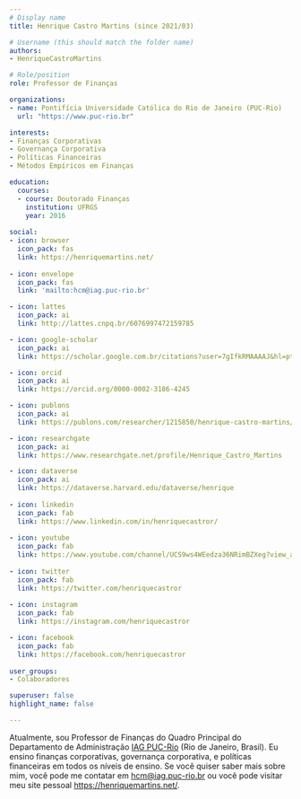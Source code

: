 ```yaml
---
# Display name
title: Henrique Castro Martins (since 2021/03)

# Username (this should match the folder name)
authors:
- HenriqueCastroMartins

# Role/position
role: Professor de Finanças

organizations:
- name: Pontifícia Universidade Católica do Rio de Janeiro (PUC-Rio)
  url: "https://www.puc-rio.br"

interests:
- Finanças Corporativas
- Governança Corporativa
- Políticas Financeiras
- Métodos Empíricos em Finanças

education:
  courses:
  - course: Doutorado Finanças
    institution: UFRGS
    year: 2016
    
social:
- icon: browser
  icon_pack: fas
  link: https://henriquemartins.net/
  
- icon: envelope
  icon_pack: fas
  link: 'mailto:hcm@iag.puc-rio.br'

- icon: lattes
  icon_pack: ai
  link: http://lattes.cnpq.br/6076997472159785

- icon: google-scholar
  icon_pack: ai
  link: https://scholar.google.com.br/citations?user=7gIfkRMAAAAJ&hl=pt-BR&oi=ao

- icon: orcid
  icon_pack: ai
  link: https://orcid.org/0000-0002-3186-4245

- icon: publons
  icon_pack: ai
  link: https://publons.com/researcher/1215850/henrique-castro-martins/

- icon: researchgate
  icon_pack: ai
  link: https://www.researchgate.net/profile/Henrique_Castro_Martins

- icon: dataverse
  icon_pack: ai
  link: https://dataverse.harvard.edu/dataverse/henrique
  
- icon: linkedin
  icon_pack: fab
  link: https://www.linkedin.com/in/henriquecastror/
  
- icon: youtube
  icon_pack: fab
  link: https://www.youtube.com/channel/UCS9ws4WEedza36NRimBZXeg?view_as=subscriber
  
- icon: twitter
  icon_pack: fab
  link: https://twitter.com/henriquecastror
  
- icon: instagram
  icon_pack: fab
  link: https://instagram.com/henriquecastror

- icon: facebook
  icon_pack: fab
  link: https://facebook.com/henriquecastror
  
user_groups:
- Colaboradores

superuser: false
highlight_name: false

---
```


Atualmente, sou Professor de Finanças do Quadro Principal do Departamento de Administração [IAG PUC-Rio](https://iag.puc-rio.br/) (Rio de Janeiro, Brasil). Eu ensino finanças corporativas, governança corporativa, e políticas financeiras em todos os níveis de ensino. Se você quiser saber mais sobre mim, você pode me contatar em hcm@iag.puc-rio.br ou você pode visitar meu site pessoal https://henriquemartins.net/.

